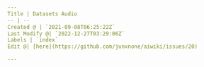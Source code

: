 ```yaml
---
Title | Datasets Audio
-- | --
Created @ | `2021-09-08T06:25:22Z`
Last Modify @| `2022-12-27T03:29:06Z`
Labels | `index`
Edit @| [here](https://github.com/junxnone/aiwiki/issues/20)

---
```


